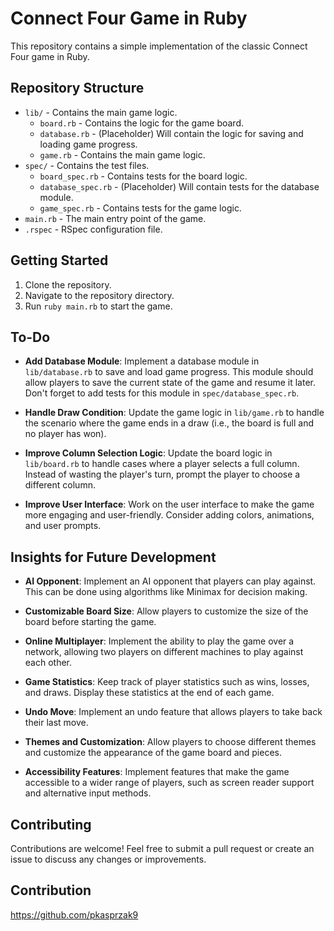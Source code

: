 # Connect Four Game in Ruby

This repository contains a simple implementation of the classic Connect Four game in Ruby.

## Repository Structure

- `lib/` - Contains the main game logic.
    - `board.rb` - Contains the logic for the game board.
    - `database.rb` - (Placeholder) Will contain the logic for saving and loading game progress.
    - `game.rb` - Contains the main game logic.
- `spec/` - Contains the test files.
    - `board_spec.rb` - Contains tests for the board logic.
    - `database_spec.rb` - (Placeholder) Will contain tests for the database module.
    - `game_spec.rb` - Contains tests for the game logic.
- `main.rb` - The main entry point of the game.
- `.rspec` - RSpec configuration file.

## Getting Started

1. Clone the repository.
2. Navigate to the repository directory.
3. Run `ruby main.rb` to start the game.

## To-Do

- **Add Database Module**: Implement a database module in `lib/database.rb` to save and load game progress. This module should allow players to save the current state of the game and resume it later. Don't forget to add tests for this module in `spec/database_spec.rb`.

- **Handle Draw Condition**: Update the game logic in `lib/game.rb` to handle the scenario where the game ends in a draw (i.e., the board is full and no player has won).

- **Improve Column Selection Logic**: Update the board logic in `lib/board.rb` to handle cases where a player selects a full column. Instead of wasting the player's turn, prompt the player to choose a different column.

- **Improve User Interface**: Work on the user interface to make the game more engaging and user-friendly. Consider adding colors, animations, and user prompts.

## Insights for Future Development

- **AI Opponent**: Implement an AI opponent that players can play against. This can be done using algorithms like Minimax for decision making.

- **Customizable Board Size**: Allow players to customize the size of the board before starting the game.

- **Online Multiplayer**: Implement the ability to play the game over a network, allowing two players on different machines to play against each other.

- **Game Statistics**: Keep track of player statistics such as wins, losses, and draws. Display these statistics at the end of each game.

- **Undo Move**: Implement an undo feature that allows players to take back their last move.

- **Themes and Customization**: Allow players to choose different themes and customize the appearance of the game board and pieces.

- **Accessibility Features**: Implement features that make the game accessible to a wider range of players, such as screen reader support and alternative input methods.

## Contributing

Contributions are welcome! Feel free to submit a pull request or create an issue to discuss any changes or improvements.

## Contribution

https://github.com/pkasprzak9
